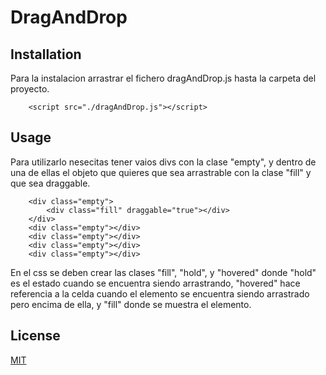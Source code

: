 # DragAndDrop



## Installation

Para la instalacion arrastrar el fichero dragAndDrop.js hasta la carpeta del proyecto.

```htmlembedded
    <script src="./dragAndDrop.js"></script>
```

## Usage

Para utilizarlo nesecitas tener vaios divs con la clase "empty", y dentro de una de ellas el objeto que quieres que sea arrastrable con la clase "fill" y que sea draggable.

```htmlembedded
    <div class="empty">
        <div class="fill" draggable="true"></div>
    </div>
    <div class="empty"></div>
    <div class="empty"></div>
    <div class="empty"></div>
    <div class="empty"></div>
```

En el css se deben crear las clases "fill", "hold", y "hovered" donde "hold" es el estado cuando se encuentra siendo arrastrando, "hovered" hace referencia a la celda cuando el elemento se encuentra siendo arrastrado pero encima de ella, y "fill" donde se muestra el elemento.

## License

[MIT](https://choosealicense.com/licenses/mit/)